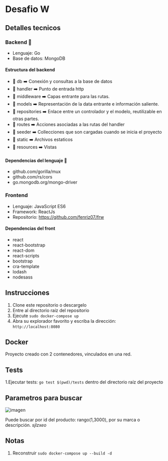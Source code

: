 # Desafio W

## Detalles tecnicos

### Backend 🔧

- Lenguaje: Go
- Base de datos: MongoDB

#### Estructura del backend

- 📁 db ➡️ Conexión y consultas a la base de datos
- 📁 handler ➡️ Punto de entrada http
- 📁 middleware ➡️ Capas entrante para las rutas.
- 📁 models ➡️ Representación de la data entrante e información saliente.
- 📁 repositories ➡️ Enlace entre un controlador y el modelo, reutilizable en otras partes.
- 📁 routes ➡️ Acciones asociadas a las rutas del handler
- 📁 seeder ➡️ Collecciones que son cargadas cuando se inicia el proyecto
- 📁 static ➡️ Archivos estaticos
- 📁 resources ➡️ Vistas

#### Dependencias del lenguaje 🔌

- github.com/gorilla/mux
- github.com/rs/cors
- go.mongodb.org/mongo-driver

### Frontend

- Lenguaje: JavaScript ES6
- Framework: ReactJs
- Repositorio: https://github.com/fenriz07/frw

#### Dependencias del front

- react
- react-bootstrap
- react-dom
- react-scripts
- bootstrap
- cra-template
- lodash
- nodesass

## Instrucciones

1. Clone este repositorio o descargelo
2. Entre al directorio raíz del repositorio
3. Ejecute `sudo docker-compose up`
4. Abra su explorador favorito y escriba la dirección: `http://localhost:8080`

## Docker

Proyecto creado con 2 contenedores, vinculados en una red.

## Tests

1.Ejecutar tests: `go test $(pwd)/tests` dentro del directorio raíz del proyecto

## Parametros para buscar

![imagen](https://user-images.githubusercontent.com/9199380/87319056-1fefd900-c4f7-11ea-81b3-aaf9cb2b47ca.png)

Puede buscar por id del producto: rango(1,3000), por su marca o descripción. *sjlzxeo*

## Notas

1. Reconstruir `sudo docker-compose up --build -d`

